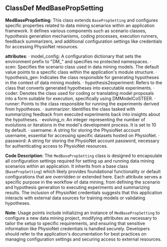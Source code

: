 ## ClassDef MedBasePropSetting
**MedBasePropSetting**: This class extends `BasePropSetting` and configures specific properties related to data mining scenarios within an application framework. It defines various components such as scenario classes, hypothesis generation mechanisms, coding processes, execution runners, feedback summarizers, and additional configuration settings like credentials for accessing PhysioNet resources.

**attributes**:
· model_config: A configuration dictionary that sets the environment prefix to "DM_" and specifies no protected namespaces.
· scen: Specifies the scenario class used in data mining models. The default value points to a specific class within the application's module structure.
· hypothesis_gen: Indicates the class responsible for generating hypotheses in the context of data mining models.
· hypothesis2experiment: Refers to the class that converts generated hypotheses into executable experiments.
· coder: Denotes the class used for coding or translating model proposals into a form suitable for execution, specifically using DMModelCoSTEER.
· runner: Points to the class responsible for running the experiments derived from hypotheses.
· summarizer: Identifies the class tasked with summarizing feedback from executed experiments back into insights about the hypotheses.
· evolving_n: An integer representing the number of evolutions or iterations in the model's development process. It is set to 10 by default.
· username: A string for storing the PhysioNet account username, essential for accessing specific datasets hosted on PhysioNet.
· password: A string for storing the PhysioNet account password, necessary for authenticating access to PhysioNet resources.

**Code Description**: The `MedBasePropSetting` class is designed to encapsulate all configuration settings required for setting up and running data mining scenarios within an application. It inherits from a base class (`BasePropSetting`) which likely provides foundational functionality or default configurations that are overridden or extended here. Each attribute serves a specific purpose in the workflow of data mining, from defining the scenario and hypothesis generation to executing experiments and summarizing results. The inclusion of PhysioNet credentials suggests that this application interacts with external data sources for training models or validating hypotheses.

**Note**: Usage points include initializing an instance of `MedBasePropSetting` to configure a new data mining project, modifying attributes as necessary to tailor the setup to specific requirements, and ensuring that sensitive information like PhysioNet credentials is handled securely. Developers should refer to the application's documentation for best practices on managing configuration settings and securing access to external resources.

